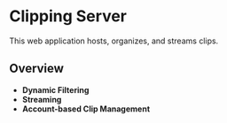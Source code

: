 # Clipping Server
This web application hosts, organizes, and streams clips. 

## Overview
- **Dynamic Filtering**
- **Streaming**
- **Account-based Clip Management**